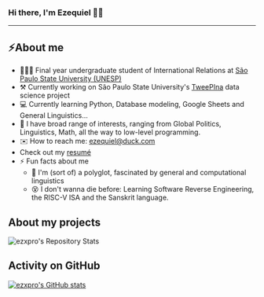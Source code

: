 ### Hi there, I'm Ezequiel 👋🏾
-----

## ⚡️About me
- 🧑🏽‍🎓 Final year undergraduate student of International Relations at [São Paulo State University (UNESP)](https://www.international.unesp.br/)
- ⚒️ Currently working on São Paulo State University's [TweePIna](https://labriunesp.org/docs/projetos/dados/tweepina/info) data science project
- 💻 Currently learning Python, Database modeling, Google Sheets and General Linguistics...
- 🧠 I have broad range of interests, ranging from Global Politics, Linguistics, Math, all the way to low-level programming. 
- ✉️ How to reach me: ezequiel@duck.com
- Check out my [resumé]()
- ⚡ Fun facts about me
  - 👅 I'm (sort of) a polyglot, fascinated by general and computational linguistics
  - 😵 I don't wanna die before: Learning Software Reverse Engineering, the RISC-V ISA and the Sanskrit language.
 
## About my projects 

![ezxpro's Repository Stats](https://github-readme-stats.vercel.app/api/top-langs/?username=ezxpro&theme=gruvbox)

## Activity on GitHub

[![ezxpro's GitHub stats](https://github-readme-stats.vercel.app/api?username=ezxpro&theme=gruvbox)](https://github-readme-stats.vercel.app/api?username=ezxpro&theme=gruvbox)



<!--
**ezxpro/ezxpro** is a ✨ _special_ ✨ repository because its `README.md` (this file) appears on your GitHub profile.

Here are some ideas to get you started:


-->
